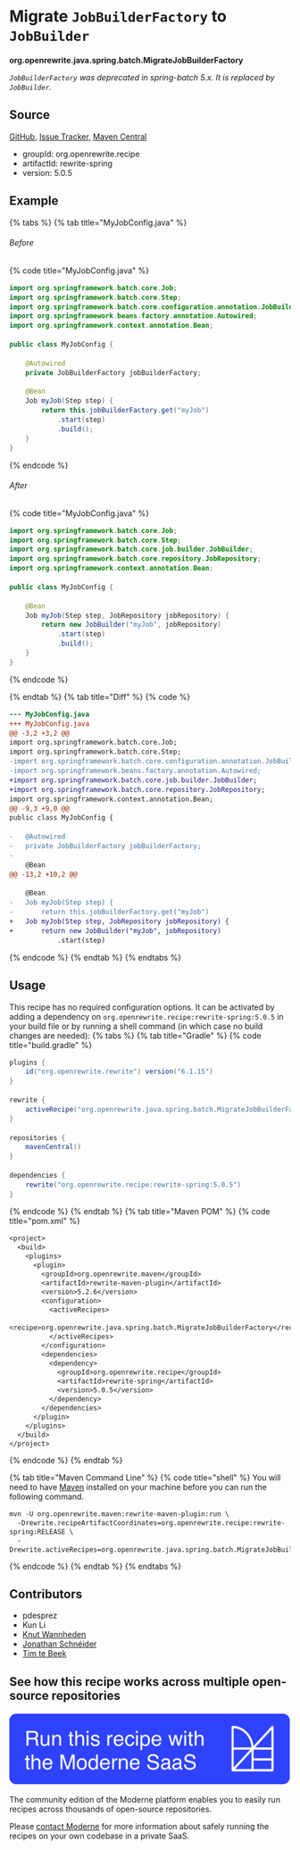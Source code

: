 # Migrate `JobBuilderFactory` to `JobBuilder`

**org.openrewrite.java.spring.batch.MigrateJobBuilderFactory**

_`JobBuilderFactory` was deprecated in spring-batch 5.x. It is replaced by `JobBuilder`._

## Source

[GitHub](https://github.com/openrewrite/rewrite-spring/blob/main/src/main/java/org/openrewrite/java/spring/batch/MigrateJobBuilderFactory.java), [Issue Tracker](https://github.com/openrewrite/rewrite-spring/issues), [Maven Central](https://central.sonatype.com/artifact/org.openrewrite.recipe/rewrite-spring/5.0.5/jar)

* groupId: org.openrewrite.recipe
* artifactId: rewrite-spring
* version: 5.0.5

## Example


{% tabs %}
{% tab title="MyJobConfig.java" %}

###### Before
{% code title="MyJobConfig.java" %}
```java
import org.springframework.batch.core.Job;
import org.springframework.batch.core.Step;
import org.springframework.batch.core.configuration.annotation.JobBuilderFactory;
import org.springframework.beans.factory.annotation.Autowired;
import org.springframework.context.annotation.Bean;

public class MyJobConfig {

    @Autowired
    private JobBuilderFactory jobBuilderFactory;

    @Bean
    Job myJob(Step step) {
        return this.jobBuilderFactory.get("myJob")
            .start(step)
            .build();
    }
}
```
{% endcode %}

###### After
{% code title="MyJobConfig.java" %}
```java
import org.springframework.batch.core.Job;
import org.springframework.batch.core.Step;
import org.springframework.batch.core.job.builder.JobBuilder;
import org.springframework.batch.core.repository.JobRepository;
import org.springframework.context.annotation.Bean;

public class MyJobConfig {

    @Bean
    Job myJob(Step step, JobRepository jobRepository) {
        return new JobBuilder("myJob", jobRepository)
            .start(step)
            .build();
    }
}
```
{% endcode %}

{% endtab %}
{% tab title="Diff" %}
{% code %}
```diff
--- MyJobConfig.java
+++ MyJobConfig.java
@@ -3,2 +3,2 @@
import org.springframework.batch.core.Job;
import org.springframework.batch.core.Step;
-import org.springframework.batch.core.configuration.annotation.JobBuilderFactory;
-import org.springframework.beans.factory.annotation.Autowired;
+import org.springframework.batch.core.job.builder.JobBuilder;
+import org.springframework.batch.core.repository.JobRepository;
import org.springframework.context.annotation.Bean;
@@ -9,3 +9,0 @@
public class MyJobConfig {

-   @Autowired
-   private JobBuilderFactory jobBuilderFactory;
-
    @Bean
@@ -13,2 +10,2 @@

    @Bean
-   Job myJob(Step step) {
-       return this.jobBuilderFactory.get("myJob")
+   Job myJob(Step step, JobRepository jobRepository) {
+       return new JobBuilder("myJob", jobRepository)
            .start(step)
```
{% endcode %}
{% endtab %}
{% endtabs %}


## Usage

This recipe has no required configuration options. It can be activated by adding a dependency on `org.openrewrite.recipe:rewrite-spring:5.0.5` in your build file or by running a shell command (in which case no build changes are needed): 
{% tabs %}
{% tab title="Gradle" %}
{% code title="build.gradle" %}
```groovy
plugins {
    id("org.openrewrite.rewrite") version("6.1.15")
}

rewrite {
    activeRecipe("org.openrewrite.java.spring.batch.MigrateJobBuilderFactory")
}

repositories {
    mavenCentral()
}

dependencies {
    rewrite("org.openrewrite.recipe:rewrite-spring:5.0.5")
}
```
{% endcode %}
{% endtab %}
{% tab title="Maven POM" %}
{% code title="pom.xml" %}
```markup
<project>
  <build>
    <plugins>
      <plugin>
        <groupId>org.openrewrite.maven</groupId>
        <artifactId>rewrite-maven-plugin</artifactId>
        <version>5.2.6</version>
        <configuration>
          <activeRecipes>
            <recipe>org.openrewrite.java.spring.batch.MigrateJobBuilderFactory</recipe>
          </activeRecipes>
        </configuration>
        <dependencies>
          <dependency>
            <groupId>org.openrewrite.recipe</groupId>
            <artifactId>rewrite-spring</artifactId>
            <version>5.0.5</version>
          </dependency>
        </dependencies>
      </plugin>
    </plugins>
  </build>
</project>
```
{% endcode %}
{% endtab %}

{% tab title="Maven Command Line" %}
{% code title="shell" %}
You will need to have [Maven](https://maven.apache.org/download.cgi) installed on your machine before you can run the following command.

```shell
mvn -U org.openrewrite.maven:rewrite-maven-plugin:run \
  -Drewrite.recipeArtifactCoordinates=org.openrewrite.recipe:rewrite-spring:RELEASE \
  -Drewrite.activeRecipes=org.openrewrite.java.spring.batch.MigrateJobBuilderFactory
```
{% endcode %}
{% endtab %}
{% endtabs %}

## Contributors
* pdesprez
* Kun Li
* [Knut Wannheden](mailto:knut@moderne.io)
* [Jonathan Schnéider](mailto:jkschneider@gmail.com)
* [Tim te Beek](mailto:tim@moderne.io)


## See how this recipe works across multiple open-source repositories

[![Moderne Link Image](/.gitbook/assets/ModerneRecipeButton.png)](https://app.moderne.io/recipes/org.openrewrite.java.spring.batch.MigrateJobBuilderFactory)

The community edition of the Moderne platform enables you to easily run recipes across thousands of open-source repositories.

Please [contact Moderne](https://moderne.io/product) for more information about safely running the recipes on your own codebase in a private SaaS.
